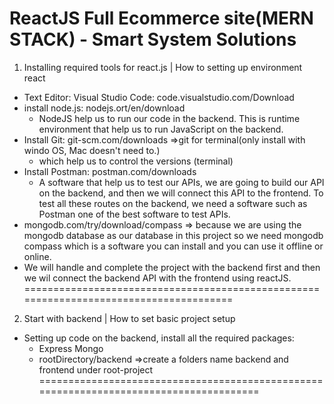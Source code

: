 # ReactJS Full Ecommerce site(MERN STACK) - Smart System Solutions
1. Installing required tools for react.js | How to setting up environment react
- Text Editor: Visual Studio Code: code.visualstudio.com/Download
- install node.js: nodejs.ort/en/download
    - NodeJS help us to run our code in the backend. This is runtime environment that help us to run JavaScript on the backend.
- Install Git: git-scm.com/downloads =>git for terminal(only install with windo OS, Mac doesn't need to.)
    - which help us to control the versions (terminal)
- Install Postman: postman.com/downloads
    - A software that help us to test our APIs, we are going to build our API on the backend, and then we will connect this API to the frontend. To test all these routes on the backend, we need a software such as Postman one of the best software to test APIs.
- mongodb.com/try/download/compass => because we are using the mongodb database as our database in this project so we need mongodb compass which is a software you can install and you can use it offline or online.
- We will handle and complete the project with the backend first and then we wil connect the backend API with the frontend using reactJS.
=======================================================================================
2. Start with backend | How to set basic project setup
- Setting up code on the backend, install all the required packages:
    - Express Mongo
    - rootDirectory/backend =>create a folders name backend and frontend under root-project
=======================================================================================